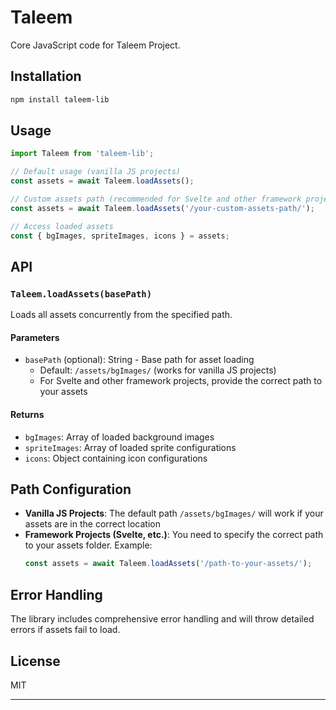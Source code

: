# Taleem

Core JavaScript code for Taleem Project.

## Installation

```bash
npm install taleem-lib
```

## Usage

```javascript
import Taleem from 'taleem-lib';

// Default usage (vanilla JS projects)
const assets = await Taleem.loadAssets();

// Custom assets path (recommended for Svelte and other framework projects)
const assets = await Taleem.loadAssets('/your-custom-assets-path/');

// Access loaded assets
const { bgImages, spriteImages, icons } = assets;
```
## API

### `Taleem.loadAssets(basePath)`

Loads all assets concurrently from the specified path.

#### Parameters

- `basePath` (optional): String - Base path for asset loading
  - Default: `/assets/bgImages/` (works for vanilla JS projects)
  - For Svelte and other framework projects, provide the correct path to your assets

#### Returns

- `bgImages`: Array of loaded background images
- `spriteImages`: Array of loaded sprite configurations
- `icons`: Object containing icon configurations

## Path Configuration

- **Vanilla JS Projects**: The default path `/assets/bgImages/` will work if your assets are in the correct location
- **Framework Projects (Svelte, etc.)**: You need to specify the correct path to your assets folder. Example:
  ```javascript
  const assets = await Taleem.loadAssets('/path-to-your-assets/');
  ```

## Error Handling

The library includes comprehensive error handling and will throw detailed errors if assets fail to load.

## License

MIT

---
